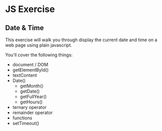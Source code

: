 # JS Exercise

## Date & Time

This exercise will walk you through display the current date and time on a web page using plain javascript.

You'll cover the following things:

* document / DOM
* getElementById()
* textContent
* Date()
  * getMonth()
  * getDate()
  * getFullYear()
  * getHours()
* ternary operator
* remainder operator
* functions
* setTimeout()
